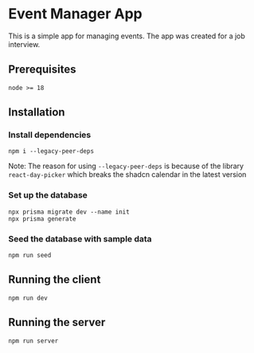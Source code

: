 # Event Manager App
This is a simple app for managing events. The app was created for a job interview.

## Prerequisites
`node >= 18`

## Installation

### Install dependencies
```
npm i --legacy-peer-deps
```
Note: The reason for using `--legacy-peer-deps` is because of the library `react-day-picker` which breaks the shadcn calendar in the latest version

### Set up the database
```
npx prisma migrate dev --name init
npx prisma generate
```

### Seed the database with sample data
```
npm run seed
```

## Running the client

```
npm run dev
```

## Running the server

```
npm run server
```
